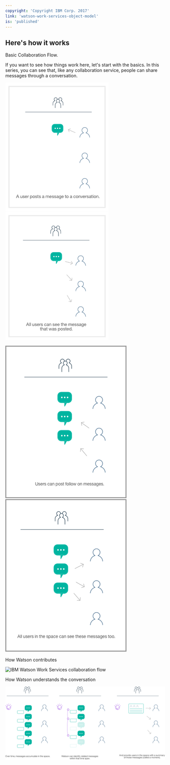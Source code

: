 ```yaml
---
copyright: 'Copyright IBM Corp. 2017'
link: 'watson-work-services-object-model'
is: 'published'
---
```

## Here's how it works

Basic Collaboration Flow.

If you want to see how things work here, let's start with the basics. In this series, you can see that, like any collaboration service, people can share messages through a conversation.


![IBM Watson Work Services collaboration flow](./images/WWSDiagrams_Basic_1_Border.png)
![IBM Watson Work Services collaboration flow](./images/WWSDiagrams_Basic_2_Border.png)

![IBM Watson Work Services collaboration flow](./images/WWSDiagrams_Basic_3_Border.png)
![IBM Watson Work Services collaboration flow](./images/WWSDiagrams_Basic_4_Border.png)


How Watson contributes


![IBM Watson Work Services collaboration flow](./images/WWSDiagramsSet2.png)



How Watson understands the conversation


![IBM Watson Work Services collaboration flow](./images/WWSDiagramsSet3.png)


